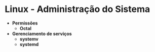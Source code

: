 # Linux - Administração do Sistema

* **Permissões**
  * **Octal**
* **Gerenciamento de serviços**
  * **systemv**
  * **systemd**

